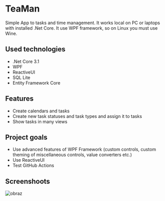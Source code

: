 # TeaMan
Simple App to tasks and time management. It works local on PC or laptops with installed .Net Core. It use WPF framework, so on Linux you must use Wine.

## Used technologies
* .Net Core 3.1
* WPF
* ReactiveUI
* SQL Lite
* Entity Framework Core

## Features
* Create calendars and tasks
* Create new task statuses and task types and assign it to tasks
* Show tasks in many views

## Project goals
* Use advanced features of WPF Framework (custom controls, custom theming of miscellaneous controls, value converters etc.)
* Use ReactiveUI
* Test GitHub Actions

## Screenshoots

![obraz](https://user-images.githubusercontent.com/20493874/150607234-2ffdbb50-af2d-4171-8389-0e2dafa1bd45.png)
